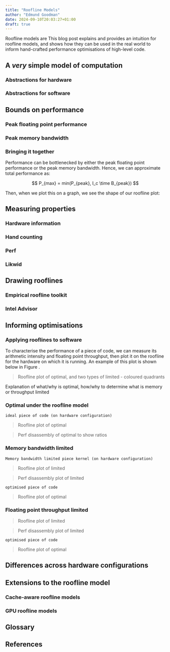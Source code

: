 ```yaml
---
title: "Roofline Models"
author: "Edmund Goodman"
date: 2024-09-10T20:03:27+01:00
draft: true
---
```


Roofline models are
This blog post explains and provides an intuition for roofline models, and shows how
they can be used in the real world to inform hand-crafted performance
optimisations of high-level code.

<!--more-->

## A *very* simple model of computation

### Abstractions for hardware

### Abstractions for software

## Bounds on performance

### Peak floating point performance

### Peak memory bandwidth

### Bringing it together

Performance can be bottlenecked by either the peak floating point performance
or the peak memory bandwidth. Hence, we can approximate total performance as:

$$
P_{max} = min(P_{peak}, I_c \time B_{peak})
$$

Then, when we plot this on a graph, we see the shape of our roofline plot:

## Measuring properties

### Hardware information

### Hand counting

### Perf

### Likwid

## Drawing rooflines

### Empirical roofline toolkit

### Intel Advisor

## Informing optimisations

### Applying rooflines to software

To characterise the performance of a piece of code, we can measure its
arithmetic intensity and floating point throughput, then plot it on the roofline
for the hardware on which it is running. An example of this plot is shown
below in Figure .

> Roofline plot of optimal, and two types of limited - coloured quadrants

Explanation of what/why is optimal, how/why to determine what is memory or
throughput limited

### Optimal under the roofline model

```
ideal piece of code (on hardware configuration)
```

> Roofline plot of optimal

> Perf disassembly of optimal to show ratios

### Memory bandwidth limited

```
Memory bandwidth limited piece kernel (on hardware configuration)
```

> Roofline plot of limited

> Perf disassembly plot of limited

```
optimised piece of code
```

> Roofline plot of optimal

### Floating point throughput limited

> Roofline plot of limited

> Perf disassembly plot of limited

```
optimised piece of code
```

> Roofline plot of optimal

## Differences across hardware configurations

## Extensions to the roofline model

### Cache-aware roofline models

### GPU roofline models

## Glossary

## References
